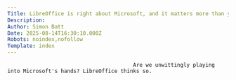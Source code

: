 ```yaml
---
Title: LibreOffice is right about Microsoft, and it matters more than you think
Description: 
Author: Simon Batt
Date: 2025-08-14T16:30:10.000Z
Robots: noindex,nofollow
Template: index
---
```


                                            Are we unwittingly playing into Microsoft's hands? LibreOffice thinks so.
                                        